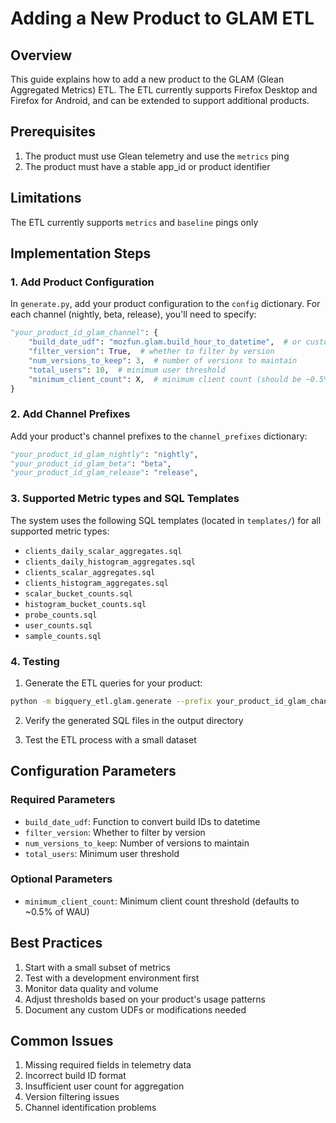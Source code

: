 # Adding a New Product to GLAM ETL

## Overview
This guide explains how to add a new product to the GLAM (Glean Aggregated Metrics) ETL. The ETL currently supports Firefox Desktop and Firefox for Android, and can be extended to support additional products.

## Prerequisites
1. The product must use Glean telemetry and use the `metrics` ping
2. The product must have a stable app_id or product identifier

## Limitations
The ETL currently supports `metrics` and `baseline` pings only

## Implementation Steps

### 1. Add Product Configuration
In `generate.py`, add your product configuration to the `config` dictionary. For each channel (nightly, beta, release), you'll need to specify:

```python
"your_product_id_glam_channel": {
    "build_date_udf": "mozfun.glam.build_hour_to_datetime",  # or custom UDF
    "filter_version": True,  # whether to filter by version
    "num_versions_to_keep": 3,  # number of versions to maintain
    "total_users": 10,  # minimum user threshold
    "minimum_client_count": X,  # minimum client count (should be ~0.5% of WAU)
}
```

### 2. Add Channel Prefixes
Add your product's channel prefixes to the `channel_prefixes` dictionary:

```python
"your_product_id_glam_nightly": "nightly",
"your_product_id_glam_beta": "beta",
"your_product_id_glam_release": "release",
```

### 3. Supported Metric types and SQL Templates
The system uses the following SQL templates (located in `templates/`) for all supported metric types:
- `clients_daily_scalar_aggregates.sql`
- `clients_daily_histogram_aggregates.sql`
- `clients_scalar_aggregates.sql`
- `clients_histogram_aggregates.sql`
- `scalar_bucket_counts.sql`
- `histogram_bucket_counts.sql`
- `probe_counts.sql`
- `user_counts.sql`
- `sample_counts.sql`

### 4. Testing
1. Generate the ETL queries for your product:
```bash
python -m bigquery_etl.glam.generate --prefix your_product_id_glam_channel
```

2. Verify the generated SQL files in the output directory

3. Test the ETL process with a small dataset

## Configuration Parameters

### Required Parameters
- `build_date_udf`: Function to convert build IDs to datetime
- `filter_version`: Whether to filter by version
- `num_versions_to_keep`: Number of versions to maintain
- `total_users`: Minimum user threshold

### Optional Parameters
- `minimum_client_count`: Minimum client count threshold (defaults to ~0.5% of WAU)

## Best Practices
1. Start with a small subset of metrics
2. Test with a development environment first
3. Monitor data quality and volume
4. Adjust thresholds based on your product's usage patterns
5. Document any custom UDFs or modifications needed

## Common Issues
1. Missing required fields in telemetry data
2. Incorrect build ID format
3. Insufficient user count for aggregation
4. Version filtering issues
5. Channel identification problems
